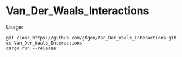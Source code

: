 # Van_Der_Waals_Interactions

Usage:
```
git clone https://github.com/gfgen/Van_Der_Waals_Interactions.git
cd Van_Der_Waals_Interactions
cargo run --release
```
